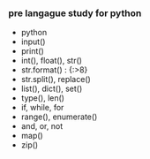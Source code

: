 ### pre langague study for python
* python
 * input()
 * print()
 * int(), float(), str()
 * str.format() : {:>8}
 * str.split(), replace() 
 * list(), dict(), set()
 * type(), len()
 * if, while, for
 * range(), enumerate()
 * and, or, not
 * map()
 * zip()
